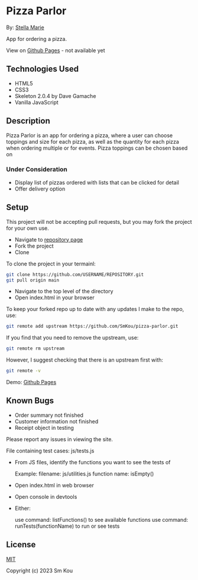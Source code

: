# Pizza Parlor

By: [Stella Marie](http://smkou.com)

App for ordering a pizza.

View on [Github Pages](https://smkou.github.io/) - not available yet

## Technologies Used

- HTML5
- CSS3
- Skeleton 2.0.4 by Dave Gamache
- Vanilla JavaScript

## Description

Pizza Parlor is an app for ordering a pizza, where a user can choose toppings and size for each pizza, as well as the quantity for each pizza when ordering multiple or for events. Pizza toppings can be chosen based on 

### Under Consideration

- Display list of pizzas ordered with lists that can be clicked for detail
- Offer delivery option

## Setup

This project will not be accepting pull requests, but you may fork the project for your own use.

- Navigate to [repository page](https://github.com/SmKou/pizza-parlor)
- Fork the project
- Clone 

To clone the project in your termainl:

```bash
git clone https://github.com/USERNAME/REPOSITORY.git
git pull origin main
```

- Navigate to the top level of the directory
- Open index.html in your browser

To keep your forked repo up to date with any updates I make to the repo, use: 

```bash
git remote add upstream https://github.com/SmKou/pizza-parlor.git
```

If you find that you need to remove the upstream, use:

```bash
git remote rm upstream
```

However, I suggest checking that there is an upstream first with:

```bash
git remote -v
```

Demo: [Github Pages](https://smkou.github.io/pizza-parlor/)

## Known Bugs

- Order summary not finished
- Customer information not finished
- Receipt object in testing

Please report any issues in viewing the site.

File containing test cases: js/tests.js
- From JS files, identify the functions you want to see the tests of

    Example:
    filename: js/utilities.js
    function name: isEmpty()

- Open index.html in web browser
- Open console in devtools
- Either: 

    use command: listFunctions() to see available functions
    use command: runTests(functionName) to run or see tests

## License

[MIT](https://choosealicense.com/licenses/mit/)

Copyright (c) 2023 Sm Kou